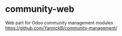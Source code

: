 community-web
=============

Web part for Odoo community management modules https://github.com/YannickB/community-management/
